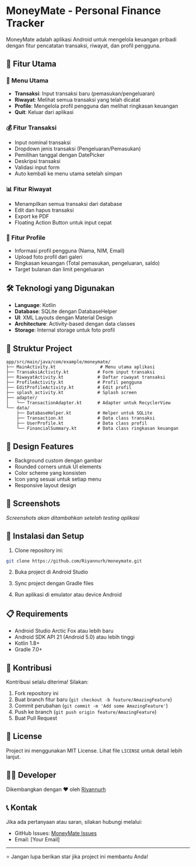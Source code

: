 # MoneyMate - Personal Finance Tracker

MoneyMate adalah aplikasi Android untuk mengelola keuangan pribadi dengan fitur pencatatan transaksi, riwayat, dan profil pengguna.

## 🚀 Fitur Utama

### 📱 Menu Utama
- **Transaksi**: Input transaksi baru (pemasukan/pengeluaran)
- **Riwayat**: Melihat semua transaksi yang telah dicatat
- **Profile**: Mengelola profil pengguna dan melihat ringkasan keuangan
- **Quit**: Keluar dari aplikasi

### 💰 Fitur Transaksi
- Input nominal transaksi
- Dropdown jenis transaksi (Pengeluaran/Pemasukan)
- Pemilihan tanggal dengan DatePicker
- Deskripsi transaksi
- Validasi input form
- Auto kembali ke menu utama setelah simpan

### 📊 Fitur Riwayat
- Menampilkan semua transaksi dari database
- Edit dan hapus transaksi
- Export ke PDF
- Floating Action Button untuk input cepat

### 👤 Fitur Profile
- Informasi profil pengguna (Nama, NIM, Email)
- Upload foto profil dari galeri
- Ringkasan keuangan (Total pemasukan, pengeluaran, saldo)
- Target bulanan dan limit pengeluaran

## 🛠️ Teknologi yang Digunakan

- **Language**: Kotlin
- **Database**: SQLite dengan DatabaseHelper
- **UI**: XML Layouts dengan Material Design
- **Architecture**: Activity-based dengan data classes
- **Storage**: Internal storage untuk foto profil

## 📁 Struktur Project

```
app/src/main/java/com/example/moneymate/
├── MainActivity.kt                 # Menu utama aplikasi
├── TransaksiActivity.kt           # Form input transaksi
├── RiwayatActivity.kt             # Daftar riwayat transaksi
├── ProfileActivity.kt             # Profil pengguna
├── EditProfileActivity.kt         # Edit profil
├── splash_activity.kt             # Splash screen
├── adapter/
│   └── TransactionAdapter.kt      # Adapter untuk RecyclerView
└── data/
    ├── DatabaseHelper.kt          # Helper untuk SQLite
    ├── Transaction.kt             # Data class transaksi
    ├── UserProfile.kt             # Data class profil
    └── FinancialSummary.kt        # Data class ringkasan keuangan
```

## 🎨 Design Features

- Background custom dengan gambar
- Rounded corners untuk UI elements
- Color scheme yang konsisten
- Icon yang sesuai untuk setiap menu
- Responsive layout design

## 📱 Screenshots

*Screenshots akan ditambahkan setelah testing aplikasi*

## 🔧 Instalasi dan Setup

1. Clone repository ini:
```bash
git clone https://github.com/Riyannurh/moneymate.git
```

2. Buka project di Android Studio

3. Sync project dengan Gradle files

4. Run aplikasi di emulator atau device Android

## 📋 Requirements

- Android Studio Arctic Fox atau lebih baru
- Android SDK API 21 (Android 5.0) atau lebih tinggi
- Kotlin 1.8+
- Gradle 7.0+

## 🤝 Kontribusi

Kontribusi selalu diterima! Silakan:

1. Fork repository ini
2. Buat branch fitur baru (`git checkout -b feature/AmazingFeature`)
3. Commit perubahan (`git commit -m 'Add some AmazingFeature'`)
4. Push ke branch (`git push origin feature/AmazingFeature`)
5. Buat Pull Request

## 📄 License

Project ini menggunakan MIT License. Lihat file `LICENSE` untuk detail lebih lanjut.

## 👨‍💻 Developer

Dikembangkan dengan ❤️ oleh [Riyannurh](https://github.com/Riyannurh)

## 📞 Kontak

Jika ada pertanyaan atau saran, silakan hubungi melalui:
- GitHub Issues: [MoneyMate Issues](https://github.com/Riyannurh/moneymate/issues)
- Email: [Your Email]

---

⭐ Jangan lupa berikan star jika project ini membantu Anda!
